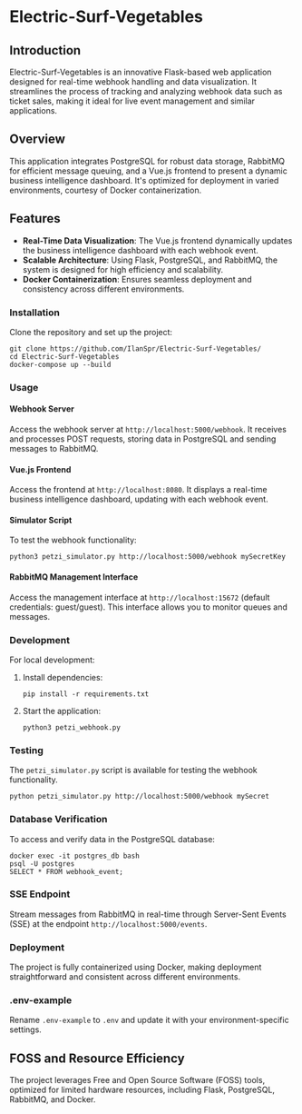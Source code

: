 # Electric-Surf-Vegetables

## Introduction
Electric-Surf-Vegetables is an innovative Flask-based web application designed for real-time webhook handling and data visualization. It streamlines the process of tracking and analyzing webhook data such as ticket sales, making it ideal for live event management and similar applications.

## Overview
This application integrates PostgreSQL for robust data storage, RabbitMQ for efficient message queuing, and a Vue.js frontend to present a dynamic business intelligence dashboard. It's optimized for deployment in varied environments, courtesy of Docker containerization.

## Features
- **Real-Time Data Visualization**: The Vue.js frontend dynamically updates the business intelligence dashboard with each webhook event.
- **Scalable Architecture**: Using Flask, PostgreSQL, and RabbitMQ, the system is designed for high efficiency and scalability.
- **Docker Containerization**: Ensures seamless deployment and consistency across different environments.

### Installation
Clone the repository and set up the project:

```
git clone https://github.com/IlanSpr/Electric-Surf-Vegetables/
cd Electric-Surf-Vegetables
docker-compose up --build
```

### Usage

#### Webhook Server
Access the webhook server at `http://localhost:5000/webhook`. It receives and processes POST requests, storing data in PostgreSQL and sending messages to RabbitMQ.

#### Vue.js Frontend
Access the frontend at `http://localhost:8080`. It displays a real-time business intelligence dashboard, updating with each webhook event.

#### Simulator Script
To test the webhook functionality:

```
python3 petzi_simulator.py http://localhost:5000/webhook mySecretKey
```

#### RabbitMQ Management Interface
Access the management interface at `http://localhost:15672` (default credentials: guest/guest). This interface allows you to monitor queues and messages.

### Development
For local development:

1. Install dependencies:

   ```
   pip install -r requirements.txt
   ```

2. Start the application:

   ```
   python3 petzi_webhook.py
   ```

### Testing
The `petzi_simulator.py` script is available for testing the webhook functionality.

```
python petzi_simulator.py http://localhost:5000/webhook mySecret
```


### Database Verification
To access and verify data in the PostgreSQL database:

```
docker exec -it postgres_db bash
psql -U postgres
SELECT * FROM webhook_event;
```

### SSE Endpoint
Stream messages from RabbitMQ in real-time through Server-Sent Events (SSE) at the endpoint `http://localhost:5000/events`.

### Deployment
The project is fully containerized using Docker, making deployment straightforward and consistent across different environments.

### .env-example
Rename `.env-example` to `.env` and update it with your environment-specific settings.

## FOSS and Resource Efficiency
The project leverages Free and Open Source Software (FOSS) tools, optimized for limited hardware resources, including Flask, PostgreSQL, RabbitMQ, and Docker.
